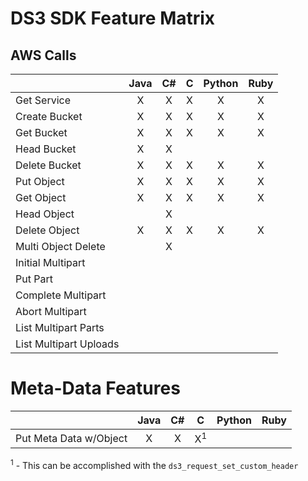 DS3 SDK Feature Matrix
======================

## AWS Calls

|                      | Java | C# | C | Python | Ruby |
|----------------------|:----:|:--:|:-:|:------:|:----:|
|Get Service           |  X   |  X | X |   X    |  X   |
|Create Bucket         |  X   |  X | X |   X    |  X   |
|Get Bucket            |  X   |  X | X |   X    |  X   |
|Head Bucket           |  X   |  X |   |        |      |
|Delete Bucket         |  X   |  X | X |   X    |  X   |
|Put Object            |  X   |  X | X |   X    |  X   |
|Get Object            |  X   |  X | X |   X    |  X   |
|Head Object           |      |  X |   |        |      |
|Delete Object         |  X   |  X | X |   X    |  X   |
|Multi Object Delete   |      |  X |   |        |      |
|Initial Multipart     |      |    |   |        |      |
|Put Part              |      |    |   |        |      |
|Complete Multipart    |      |    |   |        |      |
|Abort Multipart       |      |    |   |        |      |
|List Multipart Parts  |      |    |   |        |      |
|List Multipart Uploads|      |    |   |        |      |

Meta-Data Features
==================

|                      | Java | C# |      C       | Python | Ruby |
|----------------------|:----:|:--:|:------------:|:------:|:----:|
|Put Meta Data w/Object|  X   | X  | X<sup>1</sup>|        |      |

<sup>1</sup> - This can be accomplished with the `ds3_request_set_custom_header`

